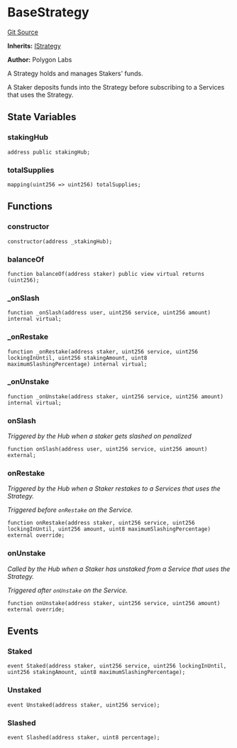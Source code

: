# BaseStrategy
[Git Source](https://github.com/0xPolygon/staking-hub/blob/5b471248dcbc23982e535fe2d6ff7caddf0f0f98/src/BaseStrategy.sol)

**Inherits:**
[IStrategy](/src/interface/IStrategy.sol/interface.IStrategy.md)

**Author:**
Polygon Labs

A Strategy holds and manages Stakers' funds.

A Staker deposits funds into the Strategy before subscribing to a Services that uses the Strategy.


## State Variables
### stakingHub

```solidity
address public stakingHub;
```


### totalSupplies

```solidity
mapping(uint256 => uint256) totalSupplies;
```


## Functions
### constructor


```solidity
constructor(address _stakingHub);
```

### balanceOf


```solidity
function balanceOf(address staker) public view virtual returns (uint256);
```

### _onSlash


```solidity
function _onSlash(address user, uint256 service, uint256 amount) internal virtual;
```

### _onRestake


```solidity
function _onRestake(address staker, uint256 service, uint256 lockingInUntil, uint256 stakingAmount, uint8 maximumSlashingPercentage) internal virtual;
```

### _onUnstake


```solidity
function _onUnstake(address staker, uint256 service, uint256 amount) internal virtual;
```

### onSlash

*Triggered by the Hub when a staker gets slashed on penalized*


```solidity
function onSlash(address user, uint256 service, uint256 amount) external;
```

### onRestake

*Triggered by the Hub when a Staker restakes to a Services that uses the Strategy.*

*Triggered before `onRestake` on the Service.*


```solidity
function onRestake(address staker, uint256 service, uint256 lockingInUntil, uint256 amount, uint8 maximumSlashingPercentage) external override;
```

### onUnstake

*Called by the Hub when a Staker has unstaked from a Service that uses the Strategy.*

*Triggered after `onUnstake` on the Service.*


```solidity
function onUnstake(address staker, uint256 service, uint256 amount) external override;
```

## Events
### Staked

```solidity
event Staked(address staker, uint256 service, uint256 lockingInUntil, uint256 stakingAmount, uint8 maximumSlashingPercentage);
```

### Unstaked

```solidity
event Unstaked(address staker, uint256 service);
```

### Slashed

```solidity
event Slashed(address staker, uint8 percentage);
```


